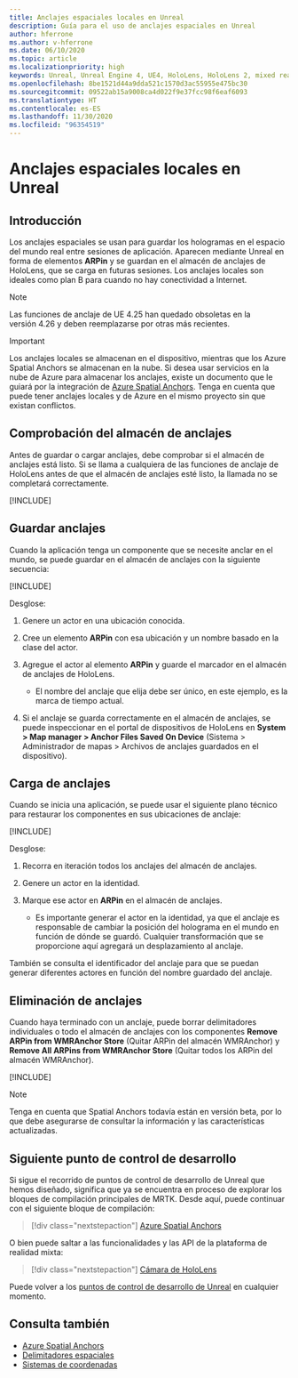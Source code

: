 ```yaml
---
title: Anclajes espaciales locales en Unreal
description: Guía para el uso de anclajes espaciales en Unreal
author: hferrone
ms.author: v-hferrone
ms.date: 06/10/2020
ms.topic: article
ms.localizationpriority: high
keywords: Unreal, Unreal Engine 4, UE4, HoloLens, HoloLens 2, mixed reality, development, features, documentation, guides, holograms, spatial anchors, mixed reality headset, windows mixed reality headset, virtual reality headset
ms.openlocfilehash: 8be1521d44a9dda521c1570d3ac55955e475bc30
ms.sourcegitcommit: 09522ab15a9008ca4d022f9e37fcc98f6eaf6093
ms.translationtype: HT
ms.contentlocale: es-ES
ms.lasthandoff: 11/30/2020
ms.locfileid: "96354519"
---
```

# <a name="local-spatial-anchors-in-unreal"></a>Anclajes espaciales locales en Unreal

## <a name="overview"></a>Introducción

Los anclajes espaciales se usan para guardar los hologramas en el espacio del mundo real entre sesiones de aplicación. Aparecen mediante Unreal en forma de elementos **ARPin** y se guardan en el almacén de anclajes de HoloLens, que se carga en futuras sesiones. Los anclajes locales son ideales como plan B para cuando no hay conectividad a Internet.

> [!NOTE]
> Las funciones de anclaje de UE 4.25 han quedado obsoletas en la versión 4.26 y deben reemplazarse por otras más recientes. 

> [!IMPORTANT]
> Los anclajes locales se almacenan en el dispositivo, mientras que los Azure Spatial Anchors se almacenan en la nube. Si desea usar servicios en la nube de Azure para almacenar los anclajes, existe un documento que le guiará por la integración de [Azure Spatial Anchors](unreal-azure-spatial-anchors.md). Tenga en cuenta que puede tener anclajes locales y de Azure en el mismo proyecto sin que existan conflictos.

## <a name="checking-the-anchor-store"></a>Comprobación del almacén de anclajes

Antes de guardar o cargar anclajes, debe comprobar si el almacén de anclajes está listo.  Si se llama a cualquiera de las funciones de anclaje de HoloLens antes de que el almacén de anclajes esté listo, la llamada no se completará correctamente.  

[!INCLUDE[](includes/tabs-sa-1.md)]

## <a name="saving-anchors"></a>Guardar anclajes

Cuando la aplicación tenga un componente que se necesite anclar en el mundo, se puede guardar en el almacén de anclajes con la siguiente secuencia: 

[!INCLUDE[](includes/tabs-sa-2.md)]

Desglose:
1. Genere un actor en una ubicación conocida.
2. Cree un elemento **ARPin** con esa ubicación y un nombre basado en la clase del actor. 
3. Agregue el actor al elemento **ARPin** y guarde el marcador en el almacén de anclajes de HoloLens.  
    * El nombre del anclaje que elija debe ser único, en este ejemplo, es la marca de tiempo actual. 

4. Si el anclaje se guarda correctamente en el almacén de anclajes, se puede inspeccionar en el portal de dispositivos de HoloLens en **System > Map manager > Anchor Files Saved On Device** (Sistema > Administrador de mapas > Archivos de anclajes guardados en el dispositivo). 

## <a name="loading-anchors"></a>Carga de anclajes

Cuando se inicia una aplicación, se puede usar el siguiente plano técnico para restaurar los componentes en sus ubicaciones de anclaje:

[!INCLUDE[](includes/tabs-sa-3.md)]

Desglose:
1. Recorra en iteración todos los anclajes del almacén de anclajes. 
2. Genere un actor en la identidad.
3. Marque ese actor en **ARPin** en el almacén de anclajes.  

    * Es importante generar el actor en la identidad, ya que el anclaje es responsable de cambiar la posición del holograma en el mundo en función de dónde se guardó. Cualquier transformación que se proporcione aquí agregará un desplazamiento al anclaje. 

También se consulta el identificador del anclaje para que se puedan generar diferentes actores en función del nombre guardado del anclaje. 

## <a name="removing-anchors"></a>Eliminación de anclajes 

Cuando haya terminado con un anclaje, puede borrar delimitadores individuales o todo el almacén de anclajes con los componentes **Remove ARPin from WMRAnchor Store** (Quitar ARPin del almacén WMRAnchor) y **Remove All ARPins from WMRAnchor Store** (Quitar todos los ARPin del almacén WMRAnchor).

[!INCLUDE[](includes/tabs-sa-4.md)]

> [!NOTE]
> Tenga en cuenta que Spatial Anchors todavía están en versión beta, por lo que debe asegurarse de consultar la información y las características actualizadas.

## <a name="next-development-checkpoint"></a>Siguiente punto de control de desarrollo

Si sigue el recorrido de puntos de control de desarrollo de Unreal que hemos diseñado, significa que ya se encuentra en proceso de explorar los bloques de compilación principales de MRTK. Desde aquí, puede continuar con el siguiente bloque de compilación: 

> [!div class="nextstepaction"]
> [Azure Spatial Anchors](unreal-azure-spatial-anchors.md)

O bien puede saltar a las funcionalidades y las API de la plataforma de realidad mixta:

> [!div class="nextstepaction"]
> [Cámara de HoloLens](unreal-hololens-camera.md)

Puede volver a los [puntos de control de desarrollo de Unreal](unreal-development-overview.md#2-core-building-blocks) en cualquier momento.

## <a name="see-also"></a>Consulta también
* [Azure Spatial Anchors](unreal-azure-spatial-anchors.md)
* [Delimitadores espaciales](../../design/spatial-anchors.md)
* [Sistemas de coordenadas](../../design/coordinate-systems.md)
